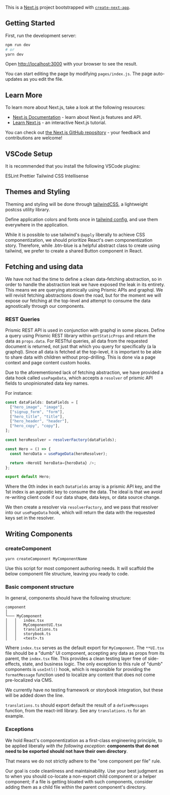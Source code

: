 This is a [Next.js](https://nextjs.org/) project bootstrapped with [`create-next-app`](https://github.com/vercel/next.js/tree/canary/packages/create-next-app).

## Getting Started

First, run the development server:

```bash
npm run dev
# or
yarn dev
```

Open [http://localhost:3000](http://localhost:3000) with your browser to see the result.

You can start editing the page by modifying `pages/index.js`. The page auto-updates as you edit the file.

## Learn More

To learn more about Next.js, take a look at the following resources:

- [Next.js Documentation](https://nextjs.org/docs) - learn about Next.js features and API.
- [Learn Next.js](https://nextjs.org/learn) - an interactive Next.js tutorial.

You can check out [the Next.js GitHub repository](https://github.com/vercel/next.js/) - your feedback and contributions are welcome!

## VSCode Setup

It is recommended that you install the following VSCode plugins:

ESLint
Prettier
Tailwind CSS Intellisense

## Themes and Styling

Theming and styling will be done through [tailwindCSS](https://tailwindcss.com/), a lightweight postcss utility library.

Define application colors and fonts once in [tailwind config](./tailwind.config.js), and use them everywhere in the application.

While it is possible to use tailwind's `@apply` liberally to achieve CSS componentization, we should prioritize React's own componentization story. Therefore, while .btn-blue is a helpful abstract class to create using tailwind, we prefer to create a shared Button component in React.

## Fetching and using data

We have not had the time to define a clean data-fetching abstraction, so in order to handle the abstraction leak we have exposed the leak in its entirety. This means we are querying atomically using Prismic APIs and graphql. We will revisit fetching abstractions down the road, but for the moment we will expose our fetching at the top-level and attempt to consume the data agnostically through our components.

### REST Queries

Prismic REST API is used in conjunction with graphql in some places. Define a query using Prismic REST library within `getStaticProps` and return the data as `props.data`. For RESTful queries, all data from the requested document is returned, not just that which you query for specifically (a la graphql). Since all data is fetched at the top-level, it is important to be able to share data with children without prop-drilling. This is done via a page context and page content custom hooks.

Due to the aforementioned lack of fetching abstraction, we have provided a data hook called `usePageData`, which accepts a `resolver` of prismic API fields to unopinionated data key names.

For instance:

```js
const dataFields: DataFields = [
  ["hero_image", "image"],
  ["signup_form", "form"],
  ["hero_title", "title"],
  ["hero_header", "header"],
  ["hero_copy", "copy"],
];

const heroResolver = resolverFactory(dataFields);

const Hero = () => {
  const heroData = usePageData(heroResolver);

  return <HeroUI heroData={heroData} />;
};

export default Hero;
```

Where the 0th index in each `DataFields` array is a prismic API key, and the 1st index is an agnostic key to consume the data. The ideal is that we avoid re-writing client code if our data shape, data keys, or data source change.

We then create a resolver via `resolverFactory`, and we pass that resolver into our `usePageData` hook, which will return the data with the requested keys set in the resolver.

## Writing Components

### createComponent

`yarn createComponent MyComponentName`

Use this script for most component authoring needs. It will scaffold the below component file structure, leaving you ready to code.

### Basic component structure

In general, components should have the following structure:

```
component
│
└─── MyComponent
│   │   index.tsx
│   │   MyComponentUI.tsx
│   │   translations.ts
│   │   storybook.ts
│   │   <test>.ts
```

Where `index.tsx` serves as the default export for `MyComponent`. The `**UI.tsx` file should be a "dumb" UI component, accepting any data as props from its parent, the `index.tsx` file. This provides a clean testing layer free of side-effects, state, and business logic. The only exception to this rule of "dumb" components is `useIntl()` hook, which is responsible for providing the `formatMessage` function used to localize any content that does not come pre-localized via CMS.

We currently have no testing framework or storybook integration, but these will be added down the line.

`translations.ts` should export default the result of a `defineMessages` function, from the react-intl library. See any `translations.ts` for an example.

### Exceptions

We hold React's componentization as a first-class engineering principle, to be applied liberally _with the following exception_: **components that do not need to be exported should not have their own directory**.

That means we do not strictly adhere to the "one component per file" rule.

Our goal is code cleanliness and maintainability. Use your best judgment as to when you should co-locate a non-export child component or a helper component; if a file is getting bloated with such components, consider adding them as a child file within the parent component's directory.
